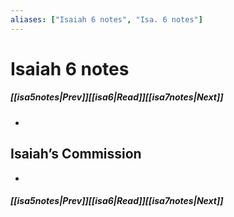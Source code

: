 ```yaml
---
aliases: ["Isaiah 6 notes", "Isa. 6 notes"]
---
```

# Isaiah 6 notes
##### <span class=arrow-left></span>[[isa5notes|Prev]]<span class=navigation-separator></span>[[isa6|Read]]<span class=navigation-separator></span>[[isa7notes|Next]]<span class=arrow-right></span>
- 
## Isaiah’s Commission
- 
##### <span class=arrow-left></span>[[isa5notes|Prev]]<span class=navigation-separator></span>[[isa6|Read]]<span class=navigation-separator></span>[[isa7notes|Next]]<span class=arrow-right></span>